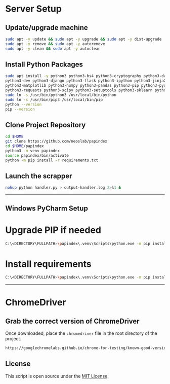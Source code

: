 # Server Setup

## Update/upgrade machine

```bash
sudo apt -y update && sudo apt -y upgrade && sudo apt -y dist-upgrade
sudo apt -y remove && sudo apt -y autoremove
sudo apt -y clean && sudo apt -y autoclean
```

## Install Python Packages

```bash
sudo apt install -y python3 python3-bs4 python3-cryptography python3-dateutil \
python3-dev python3-django python3-flask python3-ipython python3-jinja2 python3-lxml \
python3-matplotlib python3-numpy python3-pandas python3-pip python3-pyqt5 \
python3-requests python3-scipy python3-setuptools python3-sklearn python3-venv
sudo ln -s /usr/bin/python3 /usr/local/bin/python
sudo ln -s /usr/bin/pip3 /usr/local/bin/pip
python --version
pip --version
```

## Clone Project Repository

```bash
cd $HOME
git clone https://github.com/neoslab/papindex
cd $HOME/papindex
python3 -m venv papindex
source papindex/bin/activate
python -m pip install -r requirements.txt
```

## Launch the scrapper

```bash
nohup python handler.py > output-handler.log 2>&1 &
```

* * *

## Windows PyCharm Setup

# Upgrade PIP if needed

```bash
C:\<DIRECTORY\FULLPATH>\papindex\.venv\Scripts\python.exe -m pip install --upgrade pip
```

# Install requirements

```bash
C:\<DIRECTORY\FULLPATH>\papindex\.venv\Scripts\python.exe -m pip install -r C:\<DIRECTORY\FULLPATH>\papindex\.venv\requirements.txt
```

* * *

# ChromeDriver

## Grab the correct version of ChromeDriver

Once downloaded, place the `chromedriver` file in the root directory of the project.

```bash
https://googlechromelabs.github.io/chrome-for-testing/known-good-versions-with-downloads.json
```

## License

This script is open source under the [MIT License](LICENSE).